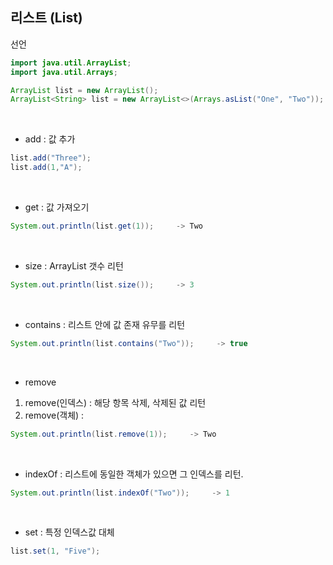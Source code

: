 ## 리스트 (List)

선언
```java
import java.util.ArrayList;
import java.util.Arrays;

ArrayList list = new ArrayList();
ArrayList<String> list = new ArrayList<>(Arrays.asList("One", "Two"));
```
<br>

* add : 값 추가
```java
list.add("Three");
list.add(1,"A");
```

<br>

* get : 값 가져오기
```java
System.out.println(list.get(1));     -> Two
```
<br>

* size : ArrayList 갯수 리턴
```java
System.out.println(list.size());     -> 3
```
<br>

* contains : 리스트 안에 값 존재 유무를 리턴
```java
System.out.println(list.contains("Two"));     -> true
```
<br>

* remove <br>
1. remove(인덱스) : 해당 항목 삭제, 삭제된 값 리턴<br>
2. remove(객체) : 
```java
System.out.println(list.remove(1));     -> Two
```
<br>

* indexOf : 리스트에 동일한 객체가 있으면 그 인덱스를 리턴.<br>
```java
System.out.println(list.indexOf("Two"));     -> 1
```
<br>

* set : 특정 인덱스값 대체
```java
list.set(1, "Five");
```

<br>